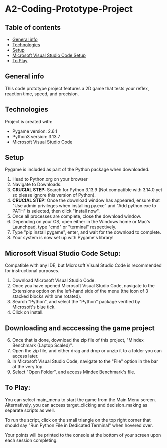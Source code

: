 # A2-Coding-Prototype-Project

## Table of contents
* [General info](#general-info)
* [Technologies](#technologies)
* [Setup](#setup)
* [Microsoft Visual Studio Code Setup](#microsoft-visual-studio-code-setup)
* [To Play](#to-play)

## General info
This code prototype project features a 2D game that tests your reflex, reaction time, speed, and precision.
	
## Technologies
Project is created with:
* Pygame version: 2.6.1
* Python3 version: 3.13.7
* Microsoft Visual Studio Code

## Setup
Pygame is included as part of the Python package when downloaded.
1. Head to Python.org on your browser
2. Navigate to Downloads.
3. **CRUCIAL STEP:** Search for Python 3.13.9 (Not compatible with 3.14.0 yet so please ignore this version of Python).
4. **CRUCIAL STEP:** Once the download window has appeared, ensure that "Use admin privileges when installing py.exe" and "Add python.exe to PATH" is selected, then click "Install now".
5. Once all processes are complete, close the download window.
6. Depending on your OS, open either in the Windows home or Mac's Launchpad, type "cmd" or "terminal" respectively.
7. Type "pip install pygame", enter, and wait for the download to complete.
8. Your system is now set up with Pygame's library!

## Microsoft Visual Studio Code Setup:
Compatible with any IDE, but Microsoft Visual Studio Code is recommended for instructional purposes.
1. Download Microsoft Visual Studio Code.
2. Once you have opened Microsoft Visual Studio Code, navigate to the Extensions option on the left-hand side of the menu (the icon of 3 stacked blocks with one rotated).
3. Search "Python", and select the "Python" package verified by Microsoft's blue tick.
4. Click on install.

## Downloading and acccessing the game project
6. Once that is done, download the zip file of this project, "Mindex Benchmark (Laptop Scaled)".
7. Open the zip file, and either drag and drop or unzip it to a folder you can access later.
8. In Microsoft Visual Studio Code, navigate to the "File" option in the bar at the very top.
9. Select "Open Folder", and access Mindex Benchmark's file.

## To Play:
You can select main_menu to start the game from the Main Menu screen. Alternatively, you can access target_clicking and decision_making as separate scripts as well.

To run the script, click on the small triangle on the top right corner that should say "Run Python File in Dedicated Terminal" when hovered over.

Your points will be printed to the console at the bottom of your screen upon each session completing. 
